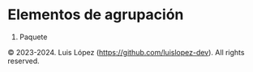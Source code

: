 # Elementos de agrupación

1. Paquete



© 2023-2024. Luis López (https://github.com/luislopez-dev). All rights reserved. 

